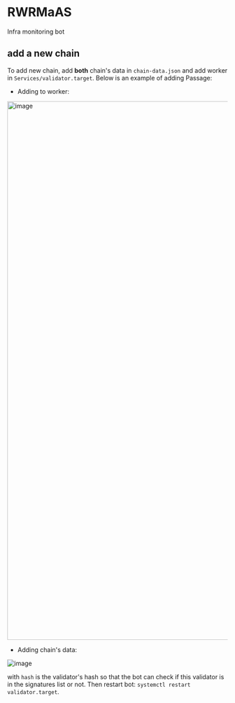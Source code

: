 # RWRMaAS
Infra monitoring bot

## add a new chain
To add new chain, add **both** chain's data in `chain-data.json` and add worker in `Services/validator.target`. Below is an example of adding Passage:
 - Adding to worker:
 <img width="1232" alt="image" src="https://user-images.githubusercontent.com/49267398/199881184-eb29b28b-87db-4038-ae17-a36486a0f502.png">

 - Adding chain's data:

![image](https://github.com/notional-labs/Infrasmonitor/assets/49267398/6a54a984-f7fd-4bd6-a767-c9c1da653a69)

with `hash` is the validator's hash so that the bot can check if this validator is in the signatures list or not. Then restart bot: `systemctl restart validator.target`.
